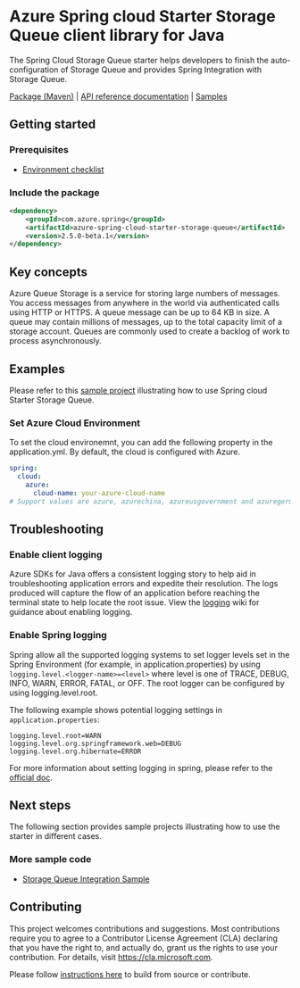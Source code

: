 # Azure Spring cloud Starter Storage Queue client library for Java

The Spring Cloud Storage Queue starter helps developers to finish the auto-configuration of Storage Queue and provides Spring Integration with Storage Queue.

[Package (Maven)][package] | [API reference documentation][refdocs] | [Samples][sample]


## Getting started

### Prerequisites
- [Environment checklist][environment_checklist]

### Include the package
[//]: # ({x-version-update-start;com.azure.spring:azure-spring-cloud-starter-storage-queue;current})
```xml
<dependency>
    <groupId>com.azure.spring</groupId>
    <artifactId>azure-spring-cloud-starter-storage-queue</artifactId>
    <version>2.5.0-beta.1</version>
</dependency>
```
[//]: # ({x-version-update-end})


## Key concepts

Azure Queue Storage is a service for storing large numbers of messages. You access messages from anywhere in the world via authenticated calls using HTTP or HTTPS. A queue message can be up to 64 KB in size. A queue may contain millions of messages, up to the total capacity limit of a storage account. Queues are commonly used to create a backlog of work to process asynchronously.

## Examples
Please refer to this [sample project][sample] illustrating how to use Spring cloud Starter Storage Queue.
### Set Azure Cloud Environment

To set the cloud environemnt, you can add the following property in the application.yml. By default, the cloud is configured with Azure.
```yaml
spring:
  cloud:
    azure:
      cloud-name: your-azure-cloud-name
# Support values are azure, azurechina, azureusgovernment and azuregermany.
```

## Troubleshooting
### Enable client logging
Azure SDKs for Java offers a consistent logging story to help aid in troubleshooting application errors and expedite their resolution. The logs produced will capture the flow of an application before reaching the terminal state to help locate the root issue. View the [logging][logging] wiki for guidance about enabling logging.

### Enable Spring logging
Spring allow all the supported logging systems to set logger levels set in the Spring Environment (for example, in application.properties) by using `logging.level.<logger-name>=<level>` where level is one of TRACE, DEBUG, INFO, WARN, ERROR, FATAL, or OFF. The root logger can be configured by using logging.level.root.

The following example shows potential logging settings in `application.properties`:

```properties
logging.level.root=WARN
logging.level.org.springframework.web=DEBUG
logging.level.org.hibernate=ERROR
```

For more information about setting logging in spring, please refer to the [official doc][logging_doc].

## Next steps

The following section provides sample projects illustrating how to use the starter in different cases.
### More sample code
- [Storage Queue Integration Sample][sample]

## Contributing
This project welcomes contributions and suggestions.  Most contributions require you to agree to a Contributor License Agreement (CLA) declaring that you have the right to, and actually do, grant us the rights to use your contribution. For details, visit https://cla.microsoft.com.

Please follow [instructions here][contributing_md] to build from source or contribute.

<!-- Link -->
[package]: https://mvnrepository.com/artifact/com.microsoft.azure/spring-cloud-starter-azure-storage-queue
[refdocs]: https://azure.github.io/azure-sdk-for-java/springcloud.html#azure-spring-cloud-autoconfigure
[sample]: https://github.com/Azure/azure-sdk-for-java/tree/master/sdk/spring/azure-spring-boot-samples/azure-spring-integration-sample-storage-queue
[logging]: https://github.com/Azure/azure-sdk-for-java/wiki/Logging-with-Azure-SDK#use-logback-logging-framework-in-a-spring-boot-application
[logging_doc]: https://docs.spring.io/spring-boot/docs/current/reference/html/spring-boot-features.html#boot-features-logging
[contributing_md]: https://github.com/Azure/azure-sdk-for-java/tree/master/sdk/spring/CONTRIBUTING.md
[environment_checklist]: https://github.com/Azure/azure-sdk-for-java/blob/master/sdk/spring/ENVIRONMENT_CHECKLIST.md#ready-to-run-checklist

